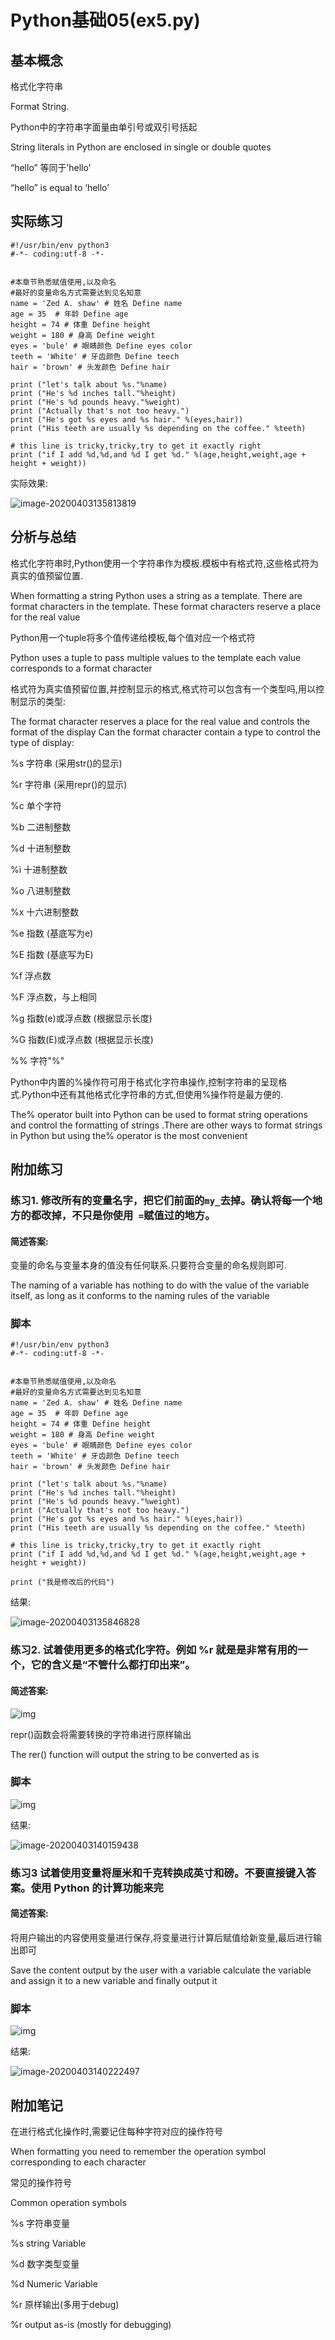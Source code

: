 # Python基础05(ex5.py)

## 基本概念

格式化字符串

Format String.

Python中的字符串字面量由单引号或双引号括起

String literals in Python are enclosed in single or double quotes

“hello” 等同于’hello’

“hello” is equal to ‘hello’

## 实际练习

```
#!/usr/bin/env python3
#-*- coding:utf-8 -*-


#本章节熟悉赋值使用,以及命名
#最好的变量命名方式需要达到见名知意
name = 'Zed A. shaw' # 姓名 Define name
age = 35  # 年龄 Define age
height = 74 # 体重 Define height
weight = 180 # 身高 Define weight
eyes = 'bule' # 眼睛颜色 Define eyes color
teeth = 'White' # 牙齿颜色 Define teech
hair = 'brown' # 头发颜色 Define hair

print ("let's talk about %s."%name)
print ("He's %d inches tall."%height)
print ("He's %d pounds heavy."%weight)
print ("Actually that's not too heavy.")
print ("He's got %s eyes and %s hair." %(eyes,hair))
print ("His teeth are usually %s depending on the coffee." %teeth)

# this line is tricky,tricky,try to get it exactly right
print ("if I add %d,%d,and %d I get %d." %(age,height,weight,age + height + weight))
```



实际效果:

![image-20200403135813819](ex05.assets/image-20200403135813819.png)

## 分析与总结

格式化字符串时,Python使用一个字符串作为模板.模板中有格式符,这些格式符为真实的值预留位置.

When formatting a string Python uses a string as a template. There are format characters in the template. These format characters reserve a place for the real value

Python用一个tuple将多个值传递给模板,每个值对应一个格式符

Python uses a tuple to pass multiple values to the template each value corresponds to a format character

格式符为真实值预留位置,并控制显示的格式,格式符可以包含有一个类型吗,用以控制显示的类型:

The format character reserves a place for the real value and controls the format of the display Can the format character contain a type to control the type of display:

%s  字符串 (采用str()的显示)

%r  字符串 (采用repr()的显示)

%c  单个字符

%b  二进制整数

%d  十进制整数

%i  十进制整数

%o  八进制整数

%x  十六进制整数

%e  指数 (基底写为e)

%E  指数 (基底写为E)

%f  浮点数

%F  浮点数，与上相同

%g  指数(e)或浮点数 (根据显示长度)

%G  指数(E)或浮点数 (根据显示长度)

%%  字符"%"



Python中内置的%操作符可用于格式化字符串操作,控制字符串的呈现格式.Python中还有其他格式化字符串的方式,但使用%操作符是最方便的.

The% operator built into Python can be used to format string operations and control the formatting of strings .There are other ways to format strings in Python but using the% operator is the most convenient

## 附加练习

### 练习1. 修改所有的变量名字，把它们前面的``my_``去掉。确认将每一个地方的都改掉，不只是你使用`` =``赋值过的地方。

#### 简述答案:

变量的命名与变量本身的值没有任何联系.只要符合变量的命名规则即可.

The naming of a variable has nothing to do with the value of the variable itself, as long as it conforms to the naming rules of the variable

### 脚本

```
#!/usr/bin/env python3
#-*- coding:utf-8 -*-


#本章节熟悉赋值使用,以及命名
#最好的变量命名方式需要达到见名知意
name = 'Zed A. shaw' # 姓名 Define name
age = 35  # 年龄 Define age
height = 74 # 体重 Define height
weight = 180 # 身高 Define weight
eyes = 'bule' # 眼睛颜色 Define eyes color
teeth = 'White' # 牙齿颜色 Define teech
hair = 'brown' # 头发颜色 Define hair

print ("let's talk about %s."%name)
print ("He's %d inches tall."%height)
print ("He's %d pounds heavy."%weight)
print ("Actually that's not too heavy.")
print ("He's got %s eyes and %s hair." %(eyes,hair))
print ("His teeth are usually %s depending on the coffee." %teeth)

# this line is tricky,tricky,try to get it exactly right
print ("if I add %d,%d,and %d I get %d." %(age,height,weight,age + height + weight))

print ("我是修改后的代码")

```



结果:

![image-20200403135846828](ex05.assets/image-20200403135846828.png)

### 练习2. 试着使用更多的格式化字符。例如 %r 就是是非常有用的一个，它的含义是“不管什么都打印出来”。

#### 简述答案:

![img](ex05.assets/lu3411393_tmp_f96eecb517e3ca20.png)

repr()函数会将需要转换的字符串进行原样输出

The rer() function will output the string to be converted as is

### 脚本

![img](ex05.assets/lu3411393_tmp_94cfec1c97d9c7c0.png)

结果:

![image-20200403140159438](ex05.assets/image-20200403140159438.png)

### 练习3 试着使用变量将厘米和千克转换成英寸和磅。不要直接键入答案。使用 Python 的计算功能来完

#### 简述答案:

将用户输出的内容使用变量进行保存,将变量进行计算后赋值给新变量,最后进行输出即可

Save the content output by the user with a variable calculate the variable and assign it to a new variable and finally output it

### 脚本

![img](ex05.assets/lu3411393_tmp_1379ada7fad9e676.png)

结果:

![image-20200403140222497](ex05.assets/image-20200403140222497.png)

## 附加笔记

在进行格式化操作时,需要记住每种字符对应的操作符号

When formatting you need to remember the operation symbol corresponding to each character

常见的操作符号

Common operation symbols

%s 字符串变量

%s string Variable

%d 数字类型变量

%d Numeric Variable

%r 原样输出(多用于debug)

%r output as-is (mostly for debugging)